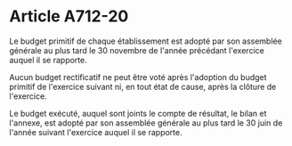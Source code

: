# Article A712-20

Le budget primitif de chaque établissement est adopté par son assemblée générale au plus tard le 30 novembre de l'année précédant l'exercice auquel il se rapporte.

Aucun budget rectificatif ne peut être voté après l'adoption du budget primitif de l'exercice suivant ni, en tout état de cause, après la clôture de l'exercice.

Le budget exécuté, auquel sont joints le compte de résultat, le bilan et l'annexe, est adopté par son assemblée générale au plus tard le 30 juin de l'année suivant l'exercice auquel il se rapporte.
